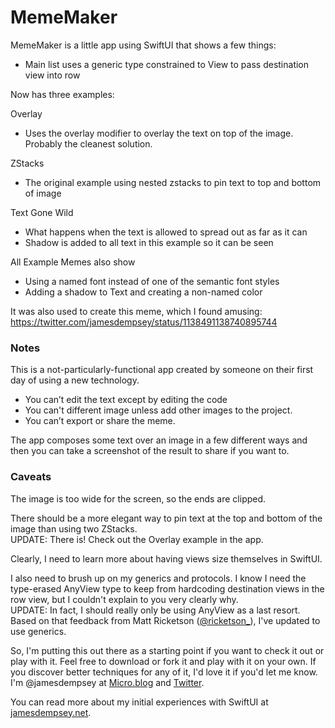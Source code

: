 MemeMaker
=================================

MemeMaker is a little app using SwiftUI that shows a few things:

- Main list uses a generic type constrained to View to pass destination view into row

Now has three examples:

Overlay
- Uses the overlay modifier to overlay the text on top of the image. Probably the cleanest solution.

ZStacks
- The original example using nested zstacks to pin text to top and bottom of image

Text Gone Wild
- What happens when the text is allowed to spread out as far as it can
- Shadow is added to all text in this example so it can be seen

All Example Memes also show
- Using a named font instead of one of the semantic font styles
- Adding a shadow to Text and creating a non-named color

It was also used to create this meme, which I found amusing:
https://twitter.com/jamesdempsey/status/1138491138740895744


### Notes ###

This is a not-particularly-functional app created by someone on their first day of using a new technology.
- You can’t edit the text except by editing the code
- You can't different image unless add other images to the project.
- You can’t export or share the meme.

The app composes some text over an image in a few different ways and then you can take a screenshot of the result to share if you want to.


### Caveats ###

The image is too wide for the screen, so the ends are clipped.

There should be a more elegant way to pin text at the top and bottom of the image than using two ZStacks.  
UPDATE: There is! Check out the Overlay example in the app.

Clearly, I need to learn more about having views size themselves in SwiftUI.

I also need to brush up on my generics and protocols. I know I need the type-erased AnyView type to keep from hardcoding destination views in the row view, but I couldn't explain to you very clearly why.  
UPDATE: In fact, I should really only be using AnyView as a last resort. Based on that feedback from Matt Ricketson ([@ricketson_](https://twitter.com/@ricketson_)), I've updated to use generics.

So, I'm putting this out there as a starting point if you want to check it out or play with it. Feel free to download or fork it and play with it on your own. If you discover better techniques for any of it, I'd love it if you'd let me know. I'm @jamesdempsey at [Micro.blog](https://micro.blog/jamesdempsey) and [Twitter](https://twitter.com/jamesdempsey).

You can read more about my initial experiences with SwiftUI at [jamesdempsey.net](https://jamesdempsey.net).
